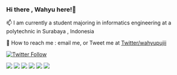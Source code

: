 ### Hi there , Wahyu here!👋

📫 I am currently a student majoring in informatics    engineering at a polytechnic in Surabaya , Indonesia

🔭 How to reach me : email me, or Tweet me at [Twitter/wahyupujii](https://twitter.com/_wahyupujii)

[![Twitter Follow](https://img.shields.io/twitter/follow/_wahyupujii?label=Follow&style=social)](https://twitter.com/_wahyupujii)
 
![](https://img.shields.io/badge/Yarn-2C8EBB?style=for-the-badge&logo=yarn&logoColor=white) ![](https://img.shields.io/badge/Java-ED8B00?style=for-the-badge&logo=java&logoColor=white) ![](https://img.shields.io/badge/PHP-777BB4?style=for-the-badge&logo=php&logoColor=white) ![](https://img.shields.io/badge/React-20232A?style=for-the-badge&logo=react&logoColor=61DAFB) ![](https://img.shields.io/badge/Tailwind_CSS-38B2AC?style=for-the-badge&logo=tailwind-css&logoColor=white) ![](https://img.shields.io/badge/Laravel-FF2D20?style=for-the-badge&logo=laravel&logoColor=white)
